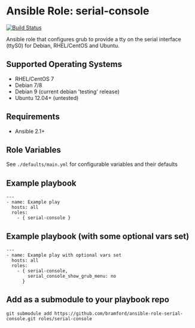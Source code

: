 # Ansible Role: serial-console

[![Build Status](https://travis-ci.org/bramford/ansible-role-serial-console.svg?branch=master)](https://travis-ci.org/bramford/ansible-role-serial-console)

Ansible role that configures grub to provide a tty on the serial interface (ttyS0) for Debian, RHEL/CentOS and Ubuntu.

## Supported Operating Systems

- RHEL/CentOS 7
- Debian 7/8
- Debian 9 (current debian 'testing' release)
- Ubuntu 12.04+ (untested)

## Requirements

- Ansible 2.1+

## Role Variables

See `./defaults/main.yml` for configurable variables and their defaults

## Example playbook

    ---
    - name: Example play
      hosts: all
      roles:
        - { serial-console }

## Example playbook (with some optional vars set)

    ---
    - name: Example play with optional vars set
      hosts: all
      roles:
        - { serial-console,
            serial_console_show_grub_menu: no
          }

## Add as a submodule to your playbook repo

    git submodule add https://github.com/bramford/ansible-role-serial-console.git roles/serial-console
